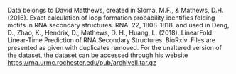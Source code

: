 Data belongs to David Matthews, created in
Sloma, M.F., & Mathews, D.H. (2016). Exact calculation of loop formation probability identifies folding motifs in RNA secondary structures. RNA. 22, 1808-1818.
and used in 
Deng, D., Zhao, K., Hendrix, D., Mathews, D. H., Huang, L. (2018). LinearFold: Linear-Time Prediction of RNA Secondary Structures. BioRxiv.
Files are presented as given with duplicates removed. 
For the unaltered version of the dataset, the dataset can be accessed through his website
https://rna.urmc.rochester.edu/pub/archiveII.tar.gz
